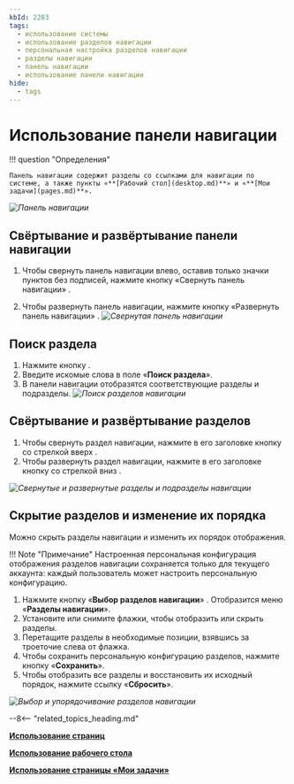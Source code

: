 ```yaml
---
kbId: 2283
tags:
  - использование системы
  - использование разделов навигации
  - персональная настройка разделов навигации
  - разделы навигации
  - панель навигации
  - использование панели навигации
hide:
  - tags
---
```


# Использование панели навигации

!!! question "Определения"

    Панель навигации содержит разделы со ссылками для навигации по системе, а также пункты «**[Рабочий стол](desktop.md)**» и «**[Мои задачи](pages.md)**».

*![Панель навигации](navigation_panel_expanded.png)*

## Свёртывание и развёртывание панели навигации

1. Чтобы  свернуть панель навигации влево, оставив только значки пунктов без подписей, нажмите кнопку  «Свернуть панель навигации» <i class=" fa-light  fa-arrow-to-left "></i>.

2. Чтобы развернуть панель навигации, нажмите кнопку «Развернуть панель навигации» <i class=" fa-light  fa-arrow-to-right "></i>.
*![Свернутая панель навигации](navigation_sections_collapsed.png)*

## Поиск раздела

1. Нажмите кнопку <i class=" fal  fa-search "></i>.
2. Введите искомые слова в поле «**Поиск раздела**».
3. В панели навигации отобразятся соответствующие разделы и подразделы.
*![Поиск разделов навигации](navigation_sections_search.png)*

## Свёртывание и развёртывание разделов

1. Чтобы свернуть раздел навигации, нажмите в его заголовке кнопку со стрелкой вверх <i class=" fa-light  fa-angle-up "></i>.
1. Чтобы развернуть раздел навигации, нажмите в его заголовке кнопку со стрелкой вниз <i class=" fa-light  fa-angle-down"></i>.

*![Свернутые и развернутые разделы и подразделы навигации](navigation_sections_collapsed_expanded.png)*

## Скрытие разделов и изменение их порядка

Можно скрыть разделы навигации и изменить их порядок отображения.

!!! Note "Примечание"
    Настроенная персональная конфигурация отображения разделов навигации сохраняется только для текущего аккаунта:
    каждый пользователь может настроить персональную конфигурацию.

1. Нажмите кнопку «**Выбор разделов навигации**» <i class="fa-light fa-list-ul"></i>. Отобразится меню «**Разделы навигации**».
2. Установите или снимите флажки, чтобы отобразить или скрыть разделы.
3. Перетащите разделы в необходимые позиции, взявшись за троеточие <i class="fa-light fa-ellipsis-vertical"></i> слева от флажка.
4. Чтобы сохранить персональную конфигурацию разделов, нажмите кнопку «**Сохранить**».
5. Чтобы отобразить все разделы и восстановить их исходный порядок, нажмите ссылку «**Сбросить**».

*![Выбор и упорядочивание разделов навигации](navigation_sections_selection.png)*

--8<-- "related_topics_heading.md"

**[Использование страниц](pages.md)**

**[Использование рабочего стола](desktop.md)**

**[Использование страницы «Мои задачи»](my_tasks.md)**

